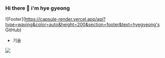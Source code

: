 ### Hi there 👋 i'm hye gyeong
![Footer](https://capsule-render.vercel.app/api?type=waving&color=auto&height=200&section=footer&text=hyegyeong's GitHub)
<!--
**hk918216/hk918216** is a ✨ _special_ ✨ repository because its `README.md` (this file) appears on your GitHub profile.

Here are some ideas to get you started:

- 🔭 I’m currently working on ...
- 🌱 I’m currently learning ...
- 👯 I’m looking to collaborate on ...
- 🤔 I’m looking for help with ...
- 💬 Ask me about ...
- 📫 How to reach me: ...
- 😄 Pronouns: ...
- ⚡ Fun fact: ...
-->

* 기술
<img src="https://img.shields.io/badge/Python-3776AB?style=flat-square&logo=python&logoColor=white"/>
